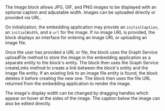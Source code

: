 The Image block allows JPG, GIF, and PNG images to be displayed with an optional caption and adjustable width. Images can be uploaded directly or provided via URL.

On initialization, the embedding application may provide an `initialCaption`, an `initialWidth`, and a `url` for the image. If no image URL is provided, the block displays an interface for entering an image URL or uploading an image file.

Once the user has provided a URL or file, the block uses the Graph Service uploadFile method to store the image in the embedding application as a separate entity to the block's entity. The block then uses the Graph Service createLinks method to create a link between the block's entity and the image file entity. If an existing link to an image file entity is found, the block deletes it before creating the new one. The block then uses the file URL returned from the embedding application to render the image.

The image's display width can be changed by dragging handles which appear on hover at the sides of the image. The caption below the image can also be edited directly.
